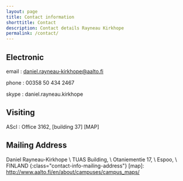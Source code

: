 ```yaml
---
layout: page
title: Contact information
shorttitle: Contact
description: Contact details Rayneau Kirkhope 
permalink: /contact/
---
```

## Electronic 
email
: daniel.rayneau-kirkhope@aalto.fi

phone
: 00358 50 434 2467

skype
: daniel.rayneau.kirkhope


## Visiting
AScI
: Office 3162, [building 37] [MAP]


## Mailing Address
Daniel Rayneau-Kirkhope \\
TUAS Building, \\
Otaniementie 17, \\
Espoo, \\
FINLAND
{:class="contact-info-mailing-address"}
[map]: http://www.aalto.fi/en/about/campuses/campus_maps/ 